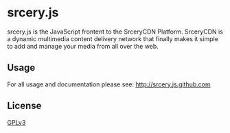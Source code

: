 # srcery.js

srcery.js is the JavaScript frontent to the SrceryCDN Platform.  SrceryCDN is a dynamic multimedia content delivery network that finally makes it simple to add and manage your media from all over the web.

## Usage

For all usage and documentation please see: <http://srcery.js.github.com>


## License

[GPLv3](http://www.gnu.org/copyleft/gpl.html)
